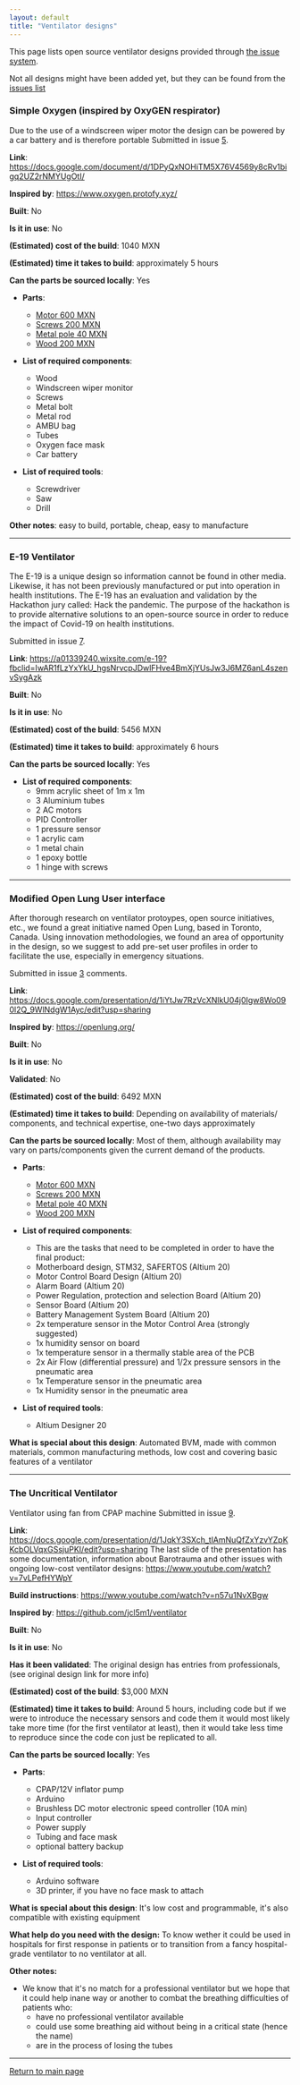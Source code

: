 ```yaml
---
layout: default
title: "Ventilator designs"
---
```


This page lists open source ventilator designs provided through [the issue system](https://github.com/harmittaa/imandst-hackathon-ventilator-docs/issues/3).

Not all designs might have been added yet, but they can be found from the [issues list](https://github.com/harmittaa/imandst-hackathon-ventilator-docs/issues)

### Simple Oxygen (inspired by OxyGEN respirator)
Due to the use of a windscreen wiper motor the design can be powered by a car battery and is therefore portable
Submitted in issue [5](https://github.com/harmittaa/imandst-hackathon-ventilator-docs/issues/5).


__Link__: https://docs.google.com/document/d/1DPyQxNOHiTM5X76V4569y8cRv1bigq2UZ2rNMYUgOtI/

__Inspired by__: https://www.oxygen.protofy.xyz/

__Built__: No

__Is it in use__: No

__(Estimated) cost of the build__: 1040 MXN

__(Estimated) time it takes to build__: approximately 5 hours

__Can the parts be sourced locally__: Yes

* __Parts__:
    * [Motor 600 MXN](https://www.amazon.com/Windshield-Wrangler-1987-95-227137-56030005/dp/B00VVFLGK6?ref_=s9_apbd_omwf_hd_bw_b140EP&pf_rd_r=RE8YT501W953B9KHEVSE&pf_rd_p=f50709af-ce9f-51ad-abb9-5296e5b1b83e&pf_rd_s=merchandised-search-10&pf_rd_t=BROWSE&pf_rd_i=15730541)
    * [Screws 200 MXN](https://www.alibaba.com/product-detail/stainless-steel-phillips-flat-head-self_62424237666.html?spm=a2700.galleryofferlist.0.0.2d3eff01vL0O18&s=p&bypass=true)
    * [Metal pole 40 MXN](https://www.amazon.de/-/en/dp/B07BTXY2TT/ref=twister_B07BV33RMQ?_encoding=UTF8&psc=1)
    * [Wood 200 MXN](https://www.homedepot.com.mx/materiales-de-construccion/madera-dimensionada/madera-dimensionada-11143-5/madera-1era-msd-1x10x8-439971)

* **List of required components**:
    * Wood
    * Windscreen wiper monitor
    * Screws
    * Metal bolt
    * Metal rod
    * AMBU bag
    * Tubes
    * Oxygen face mask
    * Car battery

* **List of required tools**:
    * Screwdriver
    * Saw
    * Drill

**Other notes**: easy to build, portable, cheap, easy to manufacture

___

### E-19 Ventilator
The E-19 is a unique design so information cannot be found in other media. Likewise, it has not been previously manufactured or put into operation in health institutions. The E-19 has an evaluation and validation by the Hackathon jury called: Hack the pandemic. The purpose of the hackathon is to provide alternative solutions to an open-source source in order to reduce the impact of Covid-19 on health institutions.

Submitted in issue [7](https://github.com/harmittaa/imandst-hackathon-ventilator-docs/issues/7).


__Link__: https://a01339240.wixsite.com/e-19?fbclid=IwAR1fLzYxYkU_hgsNrvcpJDwlFHve4BmXjYUsJw3J6MZ6anL4szenvSygAzk

__Built__: No

__Is it in use__: No

__(Estimated) cost of the build__: 5456 MXN

__(Estimated) time it takes to build__: approximately 6 hours

__Can the parts be sourced locally__: Yes

* **List of required components**:
    * 9mm acrylic sheet of 1m x 1m
    * 3 Aluminium tubes
    * 2 AC motors
    * PID Controller
    * 1 pressure sensor
    * 1 acrylic cam
    * 1 metal chain
    * 1 epoxy bottle
    * 1 hinge with screws

___


### Modified Open Lung User interface
After thorough research on ventilator protoypes, open source initiatives, etc., we found a great initiative named Open Lung, based in Toronto, Canada. Using innovation methodologies, we found an area of opportunity in the design, so we suggest to add pre-set user profiles in order to facilitate the use, especially in emergency situations.

Submitted in issue [3](https://github.com/harmittaa/imandst-hackathon-ventilator-docs/issues/3) comments.

__Link__: https://docs.google.com/presentation/d/1iYtJw7RzVcXNlkU04j0Igw8Wo090l2Q_9WlNdgW1Ayc/edit?usp=sharing

__Inspired by__: https://openlung.org/

__Built__: No

__Is it in use__: No

__Validated__: No

__(Estimated) cost of the build__: 6492 MXN

__(Estimated) time it takes to build__: Depending on availability of materials/ components, and technical expertise, one-two days approximately

__Can the parts be sourced locally__: Most of them, although availability may vary on parts/components given the current demand of the products.

* __Parts__:
    * [Motor 600 MXN](https://www.amazon.com/Windshield-Wrangler-1987-95-227137-56030005/dp/B00VVFLGK6?ref_=s9_apbd_omwf_hd_bw_b140EP&pf_rd_r=RE8YT501W953B9KHEVSE&pf_rd_p=f50709af-ce9f-51ad-abb9-5296e5b1b83e&pf_rd_s=merchandised-search-10&pf_rd_t=BROWSE&pf_rd_i=15730541)
    * [Screws 200 MXN](https://www.alibaba.com/product-detail/stainless-steel-phillips-flat-head-self_62424237666.html?spm=a2700.galleryofferlist.0.0.2d3eff01vL0O18&s=p&bypass=true)
    * [Metal pole 40 MXN](https://www.amazon.de/-/en/dp/B07BTXY2TT/ref=twister_B07BV33RMQ?_encoding=UTF8&psc=1)
    * [Wood 200 MXN](https://www.homedepot.com.mx/materiales-de-construccion/madera-dimensionada/madera-dimensionada-11143-5/madera-1era-msd-1x10x8-439971)

* **List of required components**:
    * This are the tasks that need to be completed in order to have the final product:
    * Motherboard design, STM32, SAFERTOS (Altium 20)
    * Motor Control Board Design (Altium 20)
    * Alarm Board (Altium 20)
    * Power Regulation, protection and selection Board (Altium 20)
    * Sensor Board (Altium 20)
    * Battery Management System Board (Altium 20)
    * 2x temperature sensor in the Motor Control Area (strongly suggested)
    * 1x humidity sensor on board
    * 1x temperature sensor in a thermally stable area of the PCB
    * 2x Air Flow (differential pressure) and 1/2x pressure sensors in the pneumatic area
    * 1x Temperature sensor in the pneumatic area
    * 1x Humidity sensor in the pneumatic area


* **List of required tools**:
    * Altium Designer 20

**What is special about this design**: Automated BVM, made with common materials, common manufacturing methods, low cost and covering basic features of a ventilator

____

### The Uncritical Ventilator
Ventilator using fan from CPAP machine
Submitted in issue [9](https://github.com/harmittaa/imandst-hackathon-ventilator-docs/issues/9).


__Link__: https://docs.google.com/presentation/d/1JqkY3SXch_tlAmNuQfZxYzvYZpKKcbOLVqxGSsjuPKI/edit?usp=sharing The last slide of the presentation has some documentation, information about Barotrauma and other issues with ongoing low-cost ventilator designs:
https://www.youtube.com/watch?v=7vLPefHYWpY

__Build instructions__: https://www.youtube.com/watch?v=n57u1NvXBgw

__Inspired by__: https://github.com/jcl5m1/ventilator

__Built__: No

__Is it in use__: No

__Has it been validated__: The original design has entries from professionals, (see original design link for more info)

__(Estimated) cost of the build__: $3,000 MXN

__(Estimated) time it takes to build__: Around 5 hours, including code but if we were to introduce the necessary sensors and code them it would most likely take more time (for the first ventilator at least), then it would take less time to reproduce since the code con just be replicated to all.


__Can the parts be sourced locally__: Yes

* __Parts__:
    * CPAP/12V inflator pump
    * Arduino
    * Brushless DC motor electronic speed controller (10A min)
    * Input controller
    * Power supply
    * Tubing and face mask
    * optional battery backup

* **List of required tools**:
    * Arduino software
    * 3D printer, if you have no face mask to attach

__What is special about this design__: It's low cost and programmable, it's also compatible with existing equipment

__What help do you need with the design:__ To know wether it could be used in hospitals for first response in patients or to transition from a fancy hospital-grade ventilator to no ventilator at all.

__Other notes:__
* We know that it's no match for a professional ventilator but we hope that it could help inane way or another to combat the breathing difficulties of patients who:
    * have no professional ventilator available
    * could use some breathing aid without being in a critical state (hence the name)
    * are in the process of losing the tubes

____



[Return to main page](./)
